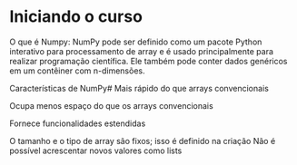 # Iniciando o curso

O que é Numpy: NumPy pode ser definido como um pacote Python interativo para processamento de array e é usado principalmente para realizar programação científica. Ele também pode conter dados genéricos em um contêiner com n-dimensões.

Características de NumPy#
Mais rápido do que arrays convencionais

Ocupa menos espaço do que os arrays convencionais

Fornece funcionalidades estendidas

O tamanho e o tipo de array são fixos; isso é definido na criação
Não é possível acrescentar novos valores como lists
